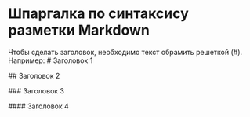 # Шпаргалка по синтаксису разметки Markdown

Чтобы сделать заголовок, необходимо текст обрамить решеткой (#). Например:
\# Заголовок 1

\## Заголовок 2

\### Заголовок 3

\#### Заголовок 4